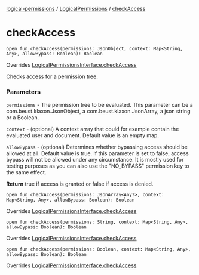 [logical-permissions](../index.md) / [LogicalPermissions](index.md) / [checkAccess](.)

# checkAccess

`open fun checkAccess(permissions: JsonObject, context: Map<String, Any>, allowBypass: Boolean): Boolean`

Overrides [LogicalPermissionsInterface.checkAccess](../-logical-permissions-interface/check-access.md)

Checks access for a permission tree.

### Parameters

`permissions` - The permission tree to be evaluated. This parameter can be a com.beust.klaxon.JsonObject, a com.beust.klaxon.JsonArray, a json string or a Boolean.

`context` - (optional) A context array that could for example contain the evaluated user and document. Default value is an empty map.

`allowBypass` - (optional) Determines whether bypassing access should be allowed at all. Default value is true. If this parameter is set to false, access bypass will not be allowed under any circumstance. It is mostly used for testing purposes as you can also use the "NO_BYPASS" permission key to the same effect.

**Return**
true if access is granted or false if access is denied.

`open fun checkAccess(permissions: JsonArray<Any?>, context: Map<String, Any>, allowBypass: Boolean): Boolean`

Overrides [LogicalPermissionsInterface.checkAccess](../-logical-permissions-interface/check-access.md)


`open fun checkAccess(permissions: String, context: Map<String, Any>, allowBypass: Boolean): Boolean`

Overrides [LogicalPermissionsInterface.checkAccess](../-logical-permissions-interface/check-access.md)


`open fun checkAccess(permissions: Boolean, context: Map<String, Any>, allowBypass: Boolean): Boolean`

Overrides [LogicalPermissionsInterface.checkAccess](../-logical-permissions-interface/check-access.md)

